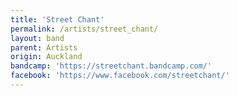 ```yaml
---
title: 'Street Chant'
permalink: /artists/street_chant/
layout: band
parent: Artists
origin: Auckland
bandcamp: 'https://streetchant.bandcamp.com/'
facebook: 'https://www.facebook.com/streetchant/'
---
```

